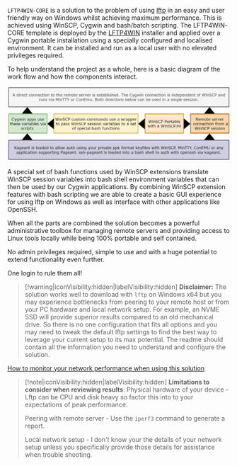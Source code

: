 `LFTP4WIN-CORE` is a solution to the problem of using [lftp](https://lftp.yar.ru/) in an easy and user friendly way on Windows whilst achieving maximum performance. This is achieved using WinSCP, Cygwin and bash/batch scripting. The LFTP4WIN-CORE template is deployed by the [LFTP4WIN](https://github.com/userdocs/LFTP4WIN) installer and applied over a Cygwin portable installation using a specially configured and localised environment. It can be installed and run as a local user with no elevated privileges required.

To help understand the project as a whole, here is a basic diagram of the work flow and how the components interact.

![diagram](assets/img-docs/diagram.jpg)

A special set of bash functions used by WinSCP extensions translate WinSCP session variables into bash shell environment variables that can then be used by our Cygwin applications. By combining WinSCP extension features with bash scripting we are able to create a basic GUI experience for using lftp on Windows as well as interface with other applications like OpenSSH.

When all the parts are combined the solution becomes a powerful administrative toolbox for managing remote servers and providing access to Linux tools locally while being 100% portable and self contained.

No admin privileges required, simple to use and with a huge potential to extend functionality even further.

One login to rule them all!

> [!warning|iconVisibility:hidden|labelVisibility:hidden] **Disclaimer:** The solution works well to download with `lftp` on Windows x64 but you may experience bottlenecks from peering to your remote host or from your PC hardware and local network setup. For example, an NVME SSD will provide superior results compared to an old mechanical drive. So there is no one configuration that fits all options and you may need to tweak the default lftp settings to find the best way to leverage your current setup to its max potential. The readme should contain all the information you need to understand and configure the solution.

[How to monitor your network performance when using this solution](https://www.ghacks.net/2017/12/28/a-detailed-windows-resource-monitor-guide/)

> [!note|iconVisibility:hidden|labelVisibility:hidden] **Limitations to consider when reviewing results**: Physical hardware of your device - Lftp can be CPU and disk heavy so factor this into to your expectations of peak performance.
>
> Peering with remote server - Use the `iperf3` command to generate a report.
>
> Local network setup - I don't know your the details of your network setup unless you specifically provide those details for assistance when trouble shooting.
